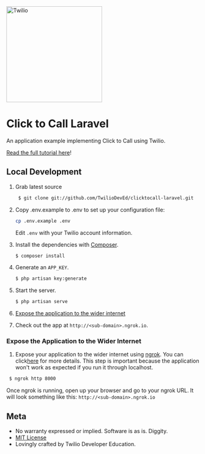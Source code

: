 <a href="https://www.twilio.com">
  <img src="https://static0.twilio.com/marketing/bundles/marketing/img/logos/wordmark-red.svg" alt="Twilio" width="250" />
</a>

# Click to Call Laravel

An application example implementing Click to Call using Twilio.

[Read the full tutorial here](https://www.twilio.com/docs/tutorials/walkthrough/click-to-call/php/laravel)!

## Local Development

1. Grab latest source

    ```bash
     $ git clone git://github.com/TwilioDevEd/clicktocall-laravel.git
    ```

2. Copy .env.example to .env to set up your configuration file:

   ```bash
   cp .env.example .env
   ```
   Edit `.env` with your Twilio account information.


3. Install the dependencies with [Composer](https://getcomposer.org/).

   ```bash
   $ composer install
   ```

4. Generate an `APP_KEY`.

   ```bash
   $ php artisan key:generate
   ```

5. Start the server.

   ```bash
   $ php artisan serve
   ```   

6. [Expose the application to the wider internet](#expose-the-application-to-the-wider-internet)

7. Check out the app at `http://<sub-domain>.ngrok.io`.

### Expose the Application to the Wider Internet

1. Expose your application to the wider internet using [ngrok](http://ngrok.com).
   You can click[here](#expose-the-application-to-the-wider-internet)
   for more details. This step is important because the application won't
   work as expected if you run it through localhost.

  ```bash
   $ ngrok http 8000
  ```

Once ngrok is running, open up your browser and go to your ngrok URL.
It will look something like this: `http://<sub-domain>.ngrok.io`

## Meta

* No warranty expressed or implied. Software is as is. Diggity.
* [MIT License](http://www.opensource.org/licenses/mit-license.html)
* Lovingly crafted by Twilio Developer Education.
